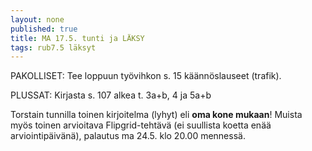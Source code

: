 ```yaml
---
layout: none
published: true
title: MA 17.5. tunti ja LÄKSY
tags: rub7.5 läksyt
---
```

PAKOLLISET: Tee loppuun työvihkon s. 15 käännöslauseet (trafik).

PLUSSAT:
Kirjasta s. 107 alkea t. 3a+b, 4 ja 5a+b

Torstain tunnilla toinen kirjoitelma (lyhyt) eli **oma kone mukaan**! Muista myös toinen arvioitava Flipgrid-tehtävä (ei suullista koetta enää arviointipäivänä), palautus ma 24.5. klo 20.00 mennessä. 